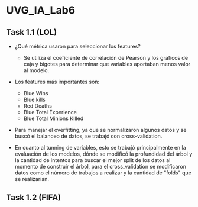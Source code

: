# UVG_IA_Lab6

## Task 1.1 (LOL)
- ¿Qué métrica usaron para seleccionar los features?

  - Se utiliza el coeficiente de correlación de Pearson y los gráficos de caja y bigotes para determinar que variables aportaban menos valor al modelo.
- Los features más importantes son:

  -  Blue Wins
  - Blue kills
  - Red Deaths
  - Blue Total Experience
  - Blue Total Minions Killed

- Para manejar el overfitting, ya que se normalizaron algunos datos y se buscó el balanceo de datos, se trabajó con cross-validation.

- En cuanto al tunning de variables, esto se trabajó principalmente en la evaluación de los modelos, dónde se modificó la profundidad del árbol y la cantidad de intentos para buscar el mejor split de los datos al momento de construir el árbol, para el cross_validation se modificaron datos como el número de trabajos a realizar y la cantidad de "folds" que se realizarían.

## Task 1.2 (FIFA)

